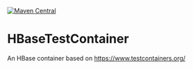 [![Maven Central](https://maven-badges.herokuapp.com/maven-central/io.github.abaddon.testcontainer/hbasetestcontainer/badge.svg)](https://maven-badges.herokuapp.com/maven-central/io.github.abaddon.testcontainer/hbasetestcontainer)

# HBaseTestContainer
An HBase container based on https://www.testcontainers.org/ 

